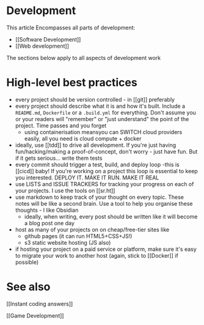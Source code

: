 # Development 
This article Encompasses all parts of development:

- [[Software Development]]
- [[Web development]]

The sections below apply to all aspects of development work

# High-level best practices
- every project should be version controlled - in [[git]] preferably
- every project should describe what it is and how it's built. Include a `README.md`, `Dockerfile` or a `.build.yml` for everything. Don't assume you or your readers will "remember" or "just understand" the point of the project. Time passes and you forget
	- using containerisation meansyou can SWITCH cloud providers easily, all you need is cloud compute + docker
- ideally, use [[tdd]] to drive all development. If you're just having fun/hacking/making a proof-of-concept, don't worry - just have fun. But if it gets serious... write them tests
- every commit should trigger a test, build, and deploy loop -this is [[cicd]] baby! If you're working on a project this loop is essential to keep you interested. DEPLOY IT. MAKE IT RUN. MAKE IT REAL
- use LISTS and ISSUE TRACKERS for tracking your progress on each of your projects. I use the tools on [[sr.ht]] 
- use markdown to keep track of your thought on every topic. These notes will be like a second brain. Use a tool to help you organise these thoughts - I like Obsidian
	- ideally, when writing, every post should be written like it will become a blog post one day
- host as many of your projects on on cheap/free-tier sites like
	- github pages (it can run HTML5+CSS+JS!)
	- s3 static website hosting (JS also)
- if hosting your project on a paid service or platform, make sure it's easy to migrate your work to another host (again, stick to [[Docker]] if possible)

# See also

[[Instant coding answers]]

[[Game Development]]